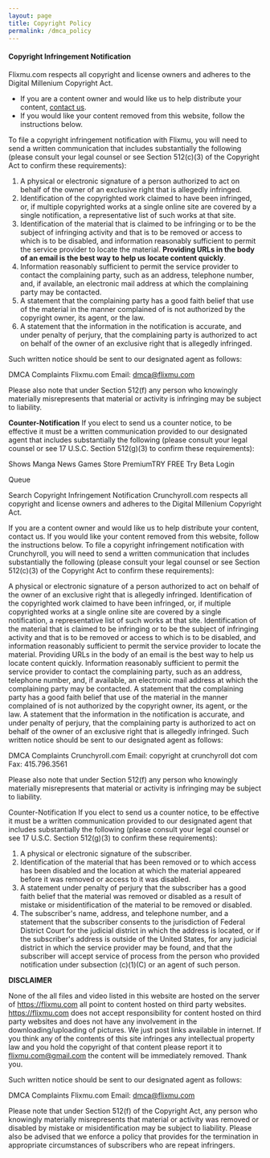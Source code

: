 ```yaml
---
layout: page
title: Copyright Policy
permalink: /dmca_policy
---
```

#### Copyright Infringement Notification
Flixmu.com respects all copyright and license owners and adheres to the Digital Millenium Copyright Act.

+ If you are a content owner and would like us to help distribute your content, [contact us](/contact).
+ If you would like your content removed from this website, follow the instructions below.

To file a copyright infringement notification with Flixmu, you will need to send a written communication that includes substantially the following (please consult your legal counsel or see Section 512(c)(3) of the Copyright Act to confirm these requirements):

1. A physical or electronic signature of a person authorized to act on behalf of the owner of an exclusive right that is allegedly infringed.
2. Identification of the copyrighted work claimed to have been infringed, or, if multiple copyrighted works at a single online site are covered by a single notification, a representative list of such works at that site.
3. Identification of the material that is claimed to be infringing or to be the subject of infringing activity and that is to be removed or access to which is to be disabled, and information reasonably sufficient to permit the service provider to locate the material. **Providing URLs in the body of an email is the best way to help us locate content quickly**.
4. Information reasonably sufficient to permit the service provider to contact the complaining party, such as an address, telephone number, and, if available, an electronic mail address at which the complaining party may be contacted.
5. A statement that the complaining party has a good faith belief that use of the material in the manner complained of is not authorized by the copyright owner, its agent, or the law.
6. A statement that the information in the notification is accurate, and under penalty of perjury, that the complaining party is authorized to act on behalf of the owner of an exclusive right that is allegedly infringed.

Such written notice should be sent to our designated agent as follows:

DMCA Complaints
Flixmu.com
Email: dmca@flixmu.com

Please also note that under Section 512(f) any person who knowingly materially misrepresents that material or activity is infringing may be subject to liability.

**Counter-Notification**
If you elect to send us a counter notice, to be effective it must be a written communication provided to our designated agent that includes substantially the following (please consult your legal counsel or see 17 U.S.C. Section 512(g)(3) to confirm these requirements):

Shows
Manga
News
Games
Store
PremiumTRY FREE
Try Beta
Login
 
Queue
 
Search
Copyright Infringement Notification
Crunchyroll.com respects all copyright and license owners and adheres to the Digital Millenium Copyright Act.

If you are a content owner and would like us to help distribute your content, contact us.
If you would like your content removed from this website, follow the instructions below.
To file a copyright infringement notification with Crunchyroll, you will need to send a written communication that includes substantially the following (please consult your legal counsel or see Section 512(c)(3) of the Copyright Act to confirm these requirements):

A physical or electronic signature of a person authorized to act on behalf of the owner of an exclusive right that is allegedly infringed.
Identification of the copyrighted work claimed to have been infringed, or, if multiple copyrighted works at a single online site are covered by a single notification, a representative list of such works at that site.
Identification of the material that is claimed to be infringing or to be the subject of infringing activity and that is to be removed or access to which is to be disabled, and information reasonably sufficient to permit the service provider to locate the material. Providing URLs in the body of an email is the best way to help us locate content quickly.
Information reasonably sufficient to permit the service provider to contact the complaining party, such as an address, telephone number, and, if available, an electronic mail address at which the complaining party may be contacted.
A statement that the complaining party has a good faith belief that use of the material in the manner complained of is not authorized by the copyright owner, its agent, or the law.
A statement that the information in the notification is accurate, and under penalty of perjury, that the complaining party is authorized to act on behalf of the owner of an exclusive right that is allegedly infringed.
Such written notice should be sent to our designated agent as follows:

DMCA Complaints
Crunchyroll.com
Email: copyright at crunchyroll dot com
Fax: 415.796.3561

Please also note that under Section 512(f) any person who knowingly materially misrepresents that material or activity is infringing may be subject to liability.

Counter-Notification
If you elect to send us a counter notice, to be effective it must be a written communication provided to our designated agent that includes substantially the following (please consult your legal counsel or see 17 U.S.C. Section 512(g)(3) to confirm these requirements):
1. A physical or electronic signature of the subscriber.
2. Identification of the material that has been removed or to which access has been disabled and the location at which the material appeared before it was removed or access to it was disabled.
3. A statement under penalty of perjury that the subscriber has a good faith belief that the material was removed or disabled as a result of mistake or misidentification of the material to be removed or disabled.
4. The subscriber's name, address, and telephone number, and a statement that the subscriber consents to the jurisdiction of Federal District Court for the judicial district in which the address is located, or if the subscriber's address is outside of the United States, for any judicial district in which the service provider may be found, and that the subscriber will accept service of process from the person who provided notification under subsection (c)(1)(C) or an agent of such person.

**DISCLAIMER**

None of the all files and video listed in this website are hosted on the server of https://flixmu.com all point to content hosted on third party websites. https://flixmu.com does not accept responsibility for content hosted on third party websites and does not have any involvement in the downloading/uploading of pictures. We just post links available in internet. If you think any of the contents of this site infringes any intellectual property law and you hold the copyright of that content please report it to flixmu.com@gmail.com the content will be immediately removed.
Thank you.

Such written notice should be sent to our designated agent as follows:

DMCA Complaints
Flixmu.com
Email: dmca@flixmu.com

Please note that under Section 512(f) of the Copyright Act, any person who knowingly materially misrepresents that material or activity was removed or disabled by mistake or misidentification may be subject to liability. Please also be advised that we enforce a policy that provides for the termination in appropriate circumstances of subscribers who are repeat infringers.
